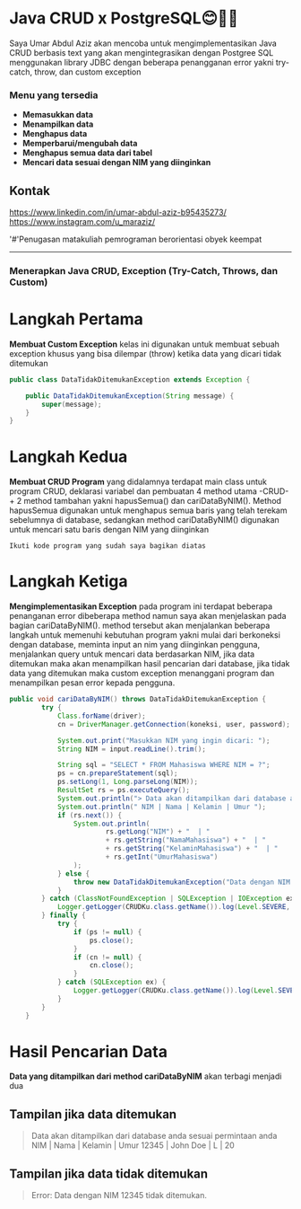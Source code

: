 # Java CRUD x PostgreSQL😊🤗👋

Saya Umar Abdul Aziz akan mencoba untuk mengimplementasikan Java CRUD berbasis text yang akan mengintegrasikan dengan Postgree SQL menggunakan library JDBC dengan beberapa penangganan error yakni try-catch, throw, dan custom exception 

### **Menu yang tersedia**

* **Memasukkan data** 
* **Menampilkan data**
* **Menghapus data** 
* **Memperbarui/mengubah data**
* **Menghapus semua data dari tabel**
* **Mencari data sesuai dengan NIM yang diinginkan**

## Kontak
https://www.linkedin.com/in/umar-abdul-aziz-b95435273/
https://www.instagram.com/u_maraziz/

'#'Penugasan matakuliah pemrograman berorientasi obyek keempat

------------------------------------------------------------------------------------------
### Menerapkan Java CRUD, Exception (Try-Catch, Throws, dan Custom)


# Langkah Pertama  
**Membuat Custom Exception** kelas ini digunakan untuk membuat sebuah exception khusus yang bisa dilempar (throw) ketika data yang dicari tidak ditemukan
```java
public class DataTidakDitemukanException extends Exception {

    public DataTidakDitemukanException(String message) {
        super(message);
    }
}
```

# Langkah Kedua  
**Membuat CRUD Program** yang didalamnya terdapat main class untuk program CRUD, deklarasi variabel dan pembuatan 4 method utama -CRUD- + 2 method tambahan yakni hapusSemua() dan cariDataByNIM(). Method hapusSemua digunakan untuk menghapus semua baris yang telah terekam sebelumnya di database, sedangkan method cariDataByNIM() digunakan untuk mencari satu baris dengan NIM yang diinginkan
```
Ikuti kode program yang sudah saya bagikan diatas
```

# Langkah Ketiga  
**Mengimplementasikan Exception** pada program ini terdapat beberapa penanganan error dibeberapa method namun saya akan menjelaskan pada bagian cariDataByNIM(). method tersebut akan menjalankan beberapa langkah untuk memenuhi kebutuhan program yakni mulai dari berkoneksi dengan database, meminta input an nim yang diinginkan pengguna, menjalankan query untuk mencari data berdasarkan NIM, jika data ditemukan maka akan menampilkan hasil pencarian dari database, jika tidak data yang ditemukan maka custom exception menanggani program dan menampilkan pesan error kepada pengguna.
```java
public void cariDataByNIM() throws DataTidakDitemukanException {
        try {
            Class.forName(driver);
            cn = DriverManager.getConnection(koneksi, user, password);

            System.out.print("Masukkan NIM yang ingin dicari: ");
            String NIM = input.readLine().trim();

            String sql = "SELECT * FROM Mahasiswa WHERE NIM = ?";
            ps = cn.prepareStatement(sql);
            ps.setLong(1, Long.parseLong(NIM));
            ResultSet rs = ps.executeQuery();
            System.out.println("> Data akan ditampilkan dari database anda sesuai permintaan anda");
            System.out.println(" NIM | Nama | Kelamin | Umur ");
            if (rs.next()) {
                System.out.println(
                        rs.getLong("NIM") + "  | "
                        + rs.getString("NamaMahasiswa") + "  | "
                        + rs.getString("KelaminMahasiswa") + "  | "
                        + rs.getInt("UmurMahasiswa")
                );
            } else {
                throw new DataTidakDitemukanException("Data dengan NIM " + NIM + " tidak ditemukan.");
            }
        } catch (ClassNotFoundException | SQLException | IOException ex) {
            Logger.getLogger(CRUDKu.class.getName()).log(Level.SEVERE, null, ex);
        } finally {
            try {
                if (ps != null) {
                    ps.close();
                }
                if (cn != null) {
                    cn.close();
                }
            } catch (SQLException ex) {
                Logger.getLogger(CRUDKu.class.getName()).log(Level.SEVERE, null, ex);
            }
        }
    }
```

# Hasil Pencarian Data  
**Data yang ditampilkan dari method cariDataByNIM** akan terbagi menjadi dua

## Tampilan jika data ditemukan
> Data akan ditampilkan dari database anda sesuai permintaan anda
 NIM  | Nama  | Kelamin | Umur
 12345  | John Doe  | L  | 20

## Tampilan jika data tidak ditemukan
> Error: Data dengan NIM 12345 tidak ditemukan.
